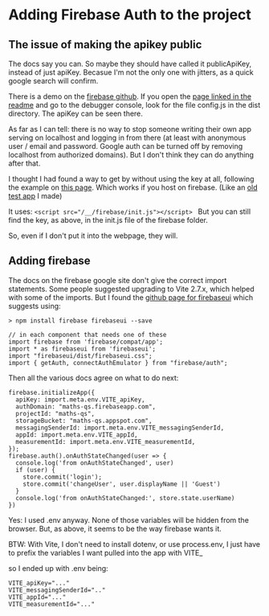 # Adding Firebase Auth to the project

## The issue of making the apikey public
The docs say you can. So maybe they should have called it publicApiKey, instead of just apiKey. Becasue I'm not the only one with jitters, as a quick google search will confirm.

There is a demo on the [firebase github](https://github.com/firebase/firebaseui-web/tree/master/demo).
If you open the [page linked in the readme](https://fir-ui-demo-84a6c.firebaseapp.com/) and go to the debugger console, look for the file config.js in the dist directory. The apiKey can be seen there.

As far as I can tell: there is no way to stop someone writing their own app serving on localhost and logging in from there (at least with anonymous user / email and password. Google auth can be turned off by removing localhost from authorized domains). But I don't think they can do anything after that. 

I thought I had found a way to get by without using the key at all, following the example on [this page](https://firebase.google.com/docs/hosting/reserved-urls). Which works if you host on firebase. (Like an [old test app](https://maths-qs.firebaseapp.com/#/) I made)

It uses:
`<script src="/__/firebase/init.js"></script>
`
But you can still find the key, as above, in the init.js file of the firebase folder. 

So, even if I don't put it into the webpage, they will.

## Adding firebase
The docs on the firebase google site don't give the correct import statements. Some people suggested upgrading to Vite 2.7.x, which helped with some of the imports. But I found the [github page for firebaseui](https://github.com/firebase/firebaseui-web) which suggests using:

```
> npm install firebase firebaseui --save

// in each component that needs one of these
import firebase from 'firebase/compat/app';
import * as firebaseui from 'firebaseui';
import "firebaseui/dist/firebaseui.css";
import { getAuth, connectAuthEmulator } from "firebase/auth";
```

Then all the various docs agree on what to do next:

```
firebase.initializeApp({
  apiKey: import.meta.env.VITE_apiKey,
  authDomain: "maths-qs.firebaseapp.com",
  projectId: "maths-qs",
  storageBucket: "maths-qs.appspot.com",
  messagingSenderId: import.meta.env.VITE_messagingSenderId,
  appId: import.meta.env.VITE_appId,
  measurementId: import.meta.env.VITE_measurementId,
});
firebase.auth().onAuthStateChanged(user => {
  console.log('from onAuthStateChanged', user) 
  if (user) {
    store.commit('login');
    store.commit('changeUser', user.displayName || 'Guest')
  }
  console.log('from onAuthStateChanged:', store.state.userName)
})
```

Yes: I used .env anyway. None of those variables will be hidden from the browser. But, as above, it seems to be the way firebase wants it.

BTW: With Vite, I don't need to install dotenv, or use process.env, I just have to prefix the variables I want pulled into the app with VITE_

so I ended up with .env being:
```
VITE_apiKey="..."
VITE_messagingSenderId=".."
VITE_appId="..."
VITE_measurementId="..."
```
